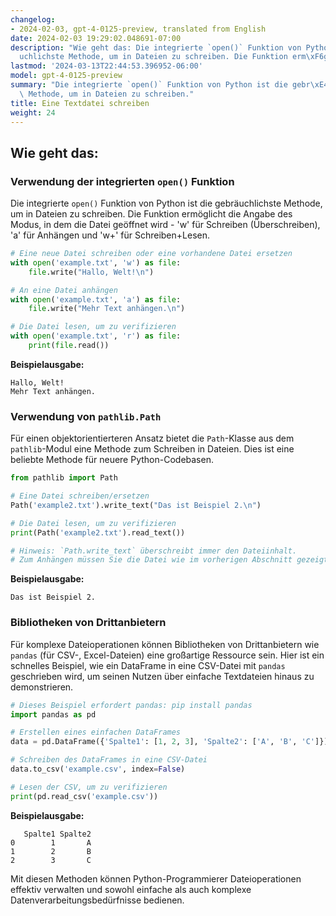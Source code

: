 ```yaml
---
changelog:
- 2024-02-03, gpt-4-0125-preview, translated from English
date: 2024-02-03 19:29:02.048691-07:00
description: "Wie geht das: Die integrierte `open()` Funktion von Python ist die gebr\xE4\
  uchlichste Methode, um in Dateien zu schreiben. Die Funktion erm\xF6glicht die Angabe\u2026"
lastmod: '2024-03-13T22:44:53.396952-06:00'
model: gpt-4-0125-preview
summary: "Die integrierte `open()` Funktion von Python ist die gebr\xE4uchlichste\
  \ Methode, um in Dateien zu schreiben."
title: Eine Textdatei schreiben
weight: 24
---
```


## Wie geht das:


### Verwendung der integrierten `open()` Funktion
Die integrierte `open()` Funktion von Python ist die gebräuchlichste Methode, um in Dateien zu schreiben. Die Funktion ermöglicht die Angabe des Modus, in dem die Datei geöffnet wird - 'w' für Schreiben (Überschreiben), 'a' für Anhängen und 'w+' für Schreiben+Lesen.

```python
# Eine neue Datei schreiben oder eine vorhandene Datei ersetzen
with open('example.txt', 'w') as file:
    file.write("Hallo, Welt!\n")

# An eine Datei anhängen
with open('example.txt', 'a') as file:
    file.write("Mehr Text anhängen.\n")

# Die Datei lesen, um zu verifizieren
with open('example.txt', 'r') as file:
    print(file.read())
```
**Beispielausgabe:**
```
Hallo, Welt!
Mehr Text anhängen.
```

### Verwendung von `pathlib.Path`
Für einen objektorientierteren Ansatz bietet die `Path`-Klasse aus dem `pathlib`-Modul eine Methode zum Schreiben in Dateien. Dies ist eine beliebte Methode für neuere Python-Codebasen.

```python
from pathlib import Path

# Eine Datei schreiben/ersetzen
Path('example2.txt').write_text("Das ist Beispiel 2.\n")

# Die Datei lesen, um zu verifizieren
print(Path('example2.txt').read_text())

# Hinweis: `Path.write_text` überschreibt immer den Dateiinhalt. 
# Zum Anhängen müssen Sie die Datei wie im vorherigen Abschnitt gezeigt öffnen.
```
**Beispielausgabe:**
```
Das ist Beispiel 2.
```

### Bibliotheken von Drittanbietern
Für komplexe Dateioperationen können Bibliotheken von Drittanbietern wie `pandas` (für CSV-, Excel-Dateien) eine großartige Ressource sein. Hier ist ein schnelles Beispiel, wie ein DataFrame in eine CSV-Datei mit `pandas` geschrieben wird, um seinen Nutzen über einfache Textdateien hinaus zu demonstrieren.

```python
# Dieses Beispiel erfordert pandas: pip install pandas
import pandas as pd

# Erstellen eines einfachen DataFrames
data = pd.DataFrame({'Spalte1': [1, 2, 3], 'Spalte2': ['A', 'B', 'C']})

# Schreiben des DataFrames in eine CSV-Datei
data.to_csv('example.csv', index=False)

# Lesen der CSV, um zu verifizieren
print(pd.read_csv('example.csv'))
```
**Beispielausgabe:**
```
   Spalte1 Spalte2
0        1       A
1        2       B
2        3       C
```

Mit diesen Methoden können Python-Programmierer Dateioperationen effektiv verwalten und sowohl einfache als auch komplexe Datenverarbeitungsbedürfnisse bedienen.

